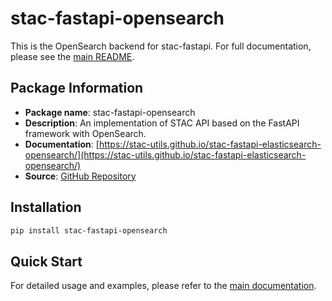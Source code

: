 # stac-fastapi-opensearch

This is the OpenSearch backend for stac-fastapi. For full documentation, please see the [main README](https://github.com/stac-utils/stac-fastapi-elasticsearch-opensearch/blob/main/README.md).

## Package Information

- **Package name**: stac-fastapi-opensearch
- **Description**: An implementation of STAC API based on the FastAPI framework with OpenSearch.
- **Documentation**: [https://stac-utils.github.io/stac-fastapi-elasticsearch-opensearch/](https://stac-utils.github.io/stac-fastapi-elasticsearch-opensearch/)
- **Source**: [GitHub Repository](https://github.com/stac-utils/stac-fastapi-elasticsearch-opensearch/)

## Installation

```bash
pip install stac-fastapi-opensearch
```

## Quick Start

For detailed usage and examples, please refer to the [main documentation](https://stac-utils.github.io/stac-fastapi-elasticsearch-opensearch/).
